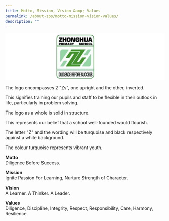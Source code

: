 ```yaml
---
title: Motto, Mission, Vision &amp; Values
permalink: /about-zps/motto-mission-vision-values/
description: ""
---
```

![](/images/Logo5.png)


The logo encompasses 2 "Zs", one upright and the other, inverted.

This signifies training our pupils and staff to be flexible in their outlook in life, particularly in problem solving.

The logo as a whole is solid in structure.

This represents our belief that a school well-founded would flourish.

The letter "Z" and the wording will be turquoise and black respectively against a white background.

The colour turquoise represents vibrant youth.

**Motto**
<br>Diligence Before Success.

**Mission**
<br>Ignite Passion For Learning, Nurture Strength of Character.

**Vision**
<br>A Learner. A Thinker. A Leader.

**Values**
<br>Diligence, Discipline, Integrity, Respect, Responsibility, Care, Harmony, Resilience.